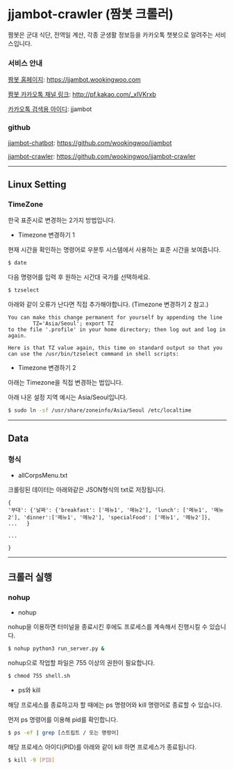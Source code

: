# jjambot-crawler (짬봇 크롤러)

짬봇은 군대 식단, 전역일 계산, 각종 군생활 정보등을 카카오톡 챗봇으로 알려주는 서비스입니다.

### 서비스 안내

[짬봇 홈페이지](https://jjambot.wookingwoo.com): https://jjambot.wookingwoo.com

[짬봇 카카오톡 채널 링크](http://pf.kakao.com/_xlVKrxb): http://pf.kakao.com/_xlVKrxb

[카카오톡 검색용 아이디](http://pf.kakao.com/_xlVKrxb): jjambot

### github

[jjambot-chatbot](https://github.com/wookingwoo/jjambot): https://github.com/wookingwoo/jjambot

[jjambot-crawler](https://github.com/wookingwoo/jjambot-crawler): https://github.com/wookingwoo/jjambot-crawler


---

## Linux Setting

### TimeZone

한국 표준시로 변경하는 2가지 방법입니다.

- Timezone 변경하기 1

현재 시간을 확인하는 명령어로 우분투 시스템에서 사용하는 표준 시간을 보여줍니다.

```bash
$ date
```

다음 명령어를 입력 후 원하는 시간대 국가를 선택하세요.

```bash
$ tzselect
```

아래와 같이 오류가 난다면 직접 추가해야합니다. (Timezone 변경하기 2 참고.)

```
You can make this change permanent for yourself by appending the line
        TZ='Asia/Seoul'; export TZ
to the file '.profile' in your home directory; then log out and log in again.

Here is that TZ value again, this time on standard output so that you
can use the /usr/bin/tzselect command in shell scripts:
```

- Timezone 변경하기 2

아래는 Timezone을 직접 변경하는 법입니다.

아래 나온 설정 지역 예시는 Asia/Seoul입니다.

```bash
$ sudo ln -sf /usr/share/zoneinfo/Asia/Seoul /etc/localtime
```

---

## Data

### 형식

- allCorpsMenu.txt

크롤링된 데이터는 아래와같은 JSON형식의 txt로 저장됩니다.

```
{
'부대': {'날짜': {'breakfast': ['메뉴1', '메뉴2'], 'lunch': ['메뉴1', '메뉴2'], 'dinner':['메뉴1', '메뉴2'], 'specialFood': ['메뉴1', '메뉴2']},    ...   }

...

}

```

---

## 크롤러 실행

### nohup

- nohup

nohup을 이용하면 터미널을 종료시킨 후에도 프로세스를 계속해서 진행시킬 수 있습니다.

```bash
$ nohup python3 run_server.py &
```

nohup으로 작업할 파일은 755 이상의 권한이 필요합니다.

```bash
$ chmod 755 shell.sh
```

- ps와 kill

해당 프로세스를 종료하고자 할 때에는 ps 명령어와 kill 명령어로 종료할 수 있습니다.

먼저 ps 명령어를 이용해 pid를 확인합니다.

```bash
$ ps -ef | grep [스트립트 / 또는 명령어]
```

해당 프로세스 아이디(PID)를 아래와 같이 kill 하면 프로세스가 종료됩니다.

```bash
$ kill -9 [PID]
```

